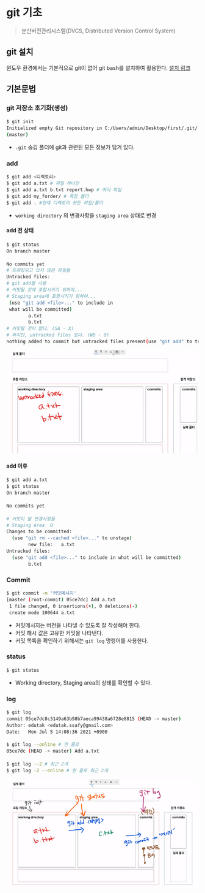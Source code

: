 # git 기초

> 분산버전관리시스템(DVCS, Distributed Version Control System)

## git 설치

윈도우 환경에서는 기본적으로 git이 없어 git bash를 설치하여 활용한다. [설치 링크](https://git-scm.com/download/win)



## 기본문법

### git 저장소 초기화(생성)

``` bash
$ git init
Initialized empty Git repository in C:/Users/admin/Desktop/first/.git/
(master)
```

* `.git` 숨김 폴더에 git과 관련된 모든 정보가 담겨 있다.

### add

```bash
$ git add <디렉토리>
$ git add a.txt # 파일 하나만
$ git add a.txt b.txt report.hwp # 여러 파일
$ git add my_forder/ # 특정 폴더
$ git add . #현재 디렉토리 모든 파일/폴더
```

* `working directory` 의 변경사항을 `staging area` 상태로 변경

#### add 전 상태

``` bash
$ git status
On branch master

No commits yet
# 트래킹되고 있지 않은 파일들
Untracked files:
# git add를 사용
# 커밋될 것에 포함시키기 위하여...
# Staging area에 포함시키기 위하여...
 (use "git add <file>..." to include in
 what will be committed)
 		a.txt
 		b.txt
# 커밋될 것이 없다. (SA - X)
# 하지만, untracked files 있다. (WD - O)
nothing added to commit but untracked files present(use "git add" to track)
```

![image-20210705140021401](md-images/image-20210705140021401.png)

#### add 이후

```bash
$ git add a.txt
$ git status
On branch master

No commits yet

# 커밋이 될 변경사항들
# Staging Area  O
Changes to be committed:
  (use "git rm --cached <file>..." to unstage)
        new file:   a.txt
Untracked files:
  (use "git add <file>..." to include in what will be committed)
  		b.txt
```

### Commit

```bash
$ git commit -m '커밋메시지'
[master (root-commit) 05ce7dc] Add a.txt
 1 file changed, 0 insertions(+), 0 deletions(-)
 create mode 100644 a.txt
```

* 커밋메시지는 버전을 나타낼 수 있도록 잘 작성해야 한다.
* 커밋 해시 값은 고유한 커밋을 나타낸다.
* 커밋 목록을 확인하기 위해서는 `git log` 명령어를 사용한다.

### status

```bash
$ git status
```

* Working directory, Staging area의 상태를 확인할 수 있다.

### log

```bash
$ git log
commit 05ce7dc8c3149a63b98b7aeca99438a6728e8815 (HEAD -> master)
Author: edutak <edutak.ssafy@gmail.com>
Date:   Mon Jul 5 14:08:36 2021 +0900

$ git log --online # 한 줄로
05ce7dc (HEAD -> master) Add a.txt

$ git log --2 # 최근 2개
$ git log -2 --online # 한 줄로 최근 2개
```



![image-20210705141302460](md-images/image-20210705141302460.png)


